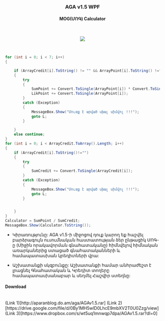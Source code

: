 <h3><p align="center"> AGA v1.5 WPF</p></h3>
<h4><p align="center"> MOG(ՄՈԳ) Calculator</p></h4></br>
<p align="center">
<img  src="http://aparanblog.do.am/gif/AGAv1-5.gif">
</p>
</br>

```C#
for (int i = 0; i < 7; i++)
{

    if (ArrayCredit[i].ToString() != "" && ArrayPoint[i].ToString() !="" )
    {
        try
        {
            SumPoint += Convert.ToSingle(ArrayPoint[i]) * Convert.ToSingle(ArrayCredit[i]);
            LikPoint += Convert.ToSingle(ArrayPoint[i]);
        }
        catch (Exception)
        {
            MessageBox.Show("Մուտք է արված սխալ սիմվոլ !!!");
            goto L;
        }

    }
    else continue;
}
for (int i = 0; i < ArrayCredit.ToArray().Length; i++)
{
    if (ArrayCredit[i].ToString()!="")
    {
        try
        {
            SumCredit += Convert.ToSingle(ArrayCredit[i]);
        }
        catch (Exception)
        {
            MessageBox.Show("Մուտք է արված սխալ սիմվոլ !!!");
            goto L;
        }


    }
}
Calculator = SumPoint / SumCredit;
MessageBox.Show(Calculator.ToString());
 ```

* Կիրառությունը: 
AGA v1.5-ի միջոցով դուք կարող եք հաշվել  բարձրագույն ուսումնական հաստատության ձեր ընթացիկ ՄՈԳ-ը (Միջին որակավորման գնահատականը) հիմնվելով հիմնական առարկաներից ստացած գնահատականների և համապատասխան կրեդիտների վրա:

* Աշխատանքի սկզբունքը: 
Աշխատանքի համար անհրաժեշտ է լրացնել Գնահատական և Կրեդիտ տողերը համապատասխանաբար և սեղմել Հաշվիր ստեղնը:

<h4>Download</h4><br>
(Link 1)[http://aparanblog.do.am/aga/AGAv1.5.rar]
(Link 2)[https://drive.google.com/file/d/0By1MH5wlD0LhcE9mbXV2T0U0Zzg/view]
(Link 3)[https://www.dropbox.com/s/wt5uq1mnwqp7dpa/AGAv1.5.rar?dl=0]

